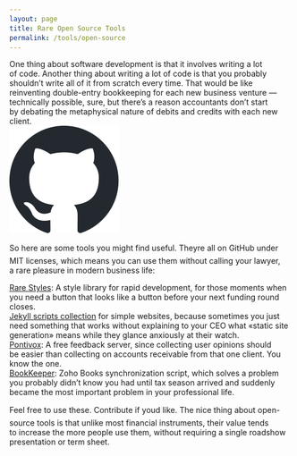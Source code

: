 ```yaml
---
layout: page
title: Rare Open Source Tools
permalink: /tools/open-source
---
```


<div class="IllustratedBlock">
    <div class="IllustratedText">
        One thing about software development is&nbsp;that it&nbsp;involves writing a&nbsp;lot of&nbsp;code. Another thing about writing a&nbsp;lot of&nbsp;code is&nbsp;that you probably shouldn&#146;t write all of&nbsp;it&nbsp;from scratch every time. That would be&nbsp;like reinventing double-entry bookkeeping for each new business venture&nbsp;&#151; technically possible, sure, but there&#146;s a&nbsp;reason accountants don&#146;t start by&nbsp;debating the metaphysical nature of&nbsp;debits and credits with each new client.
    </div>
    <div class="Illustration">
        <img src="/assets/img/common/vendors/github-mark/github-mark.svg">
    </div>
</div>

So&nbsp;here are some tools you might find useful. They&#146;re all on&nbsp;GitHub under MIT licenses, which means you can use them without calling your lawyer, a&nbsp;rare pleasure in&nbsp;modern business life:

<div class="CardsDeck TwoColumns PaddingVerticalLg">
    <div class="Card PaddingLg"><a href="">Rare Styles</a>: A&nbsp;style library for rapid development, for those moments when you need a&nbsp;button that looks like a&nbsp;button before your next funding round closes.</div>
    <div class="Card PaddingLg"><a href="">Jekyll scripts collection</a> for simple websites, because sometimes you just need something that works without explaining to&nbsp;your CEO what &laquo;static site generation&raquo; means while they glance anxiously at&nbsp;their watch.</div>
    <div class="Card PaddingLg"><a href="">Pontivox</a>: A&nbsp;free feedback server, since collecting user opinions should be&nbsp;easier than collecting on&nbsp;accounts receivable from that one client. You know the one.</div>
    <div class="Card PaddingLg"><a href="">BookKeeper</a>: Zoho Books synchronization script, which solves a&nbsp;problem you probably didn&#146;t know you had until tax season arrived and suddenly became the most important problem in&nbsp;your professional life.</div>
</div>

Feel free to&nbsp;use these. Contribute if&nbsp;you&#146;d like. The nice thing about open-source tools is&nbsp;that unlike most financial instruments, their value tends to&nbsp;increase the more people use them, without requiring a&nbsp;single roadshow presentation or&nbsp;term sheet.